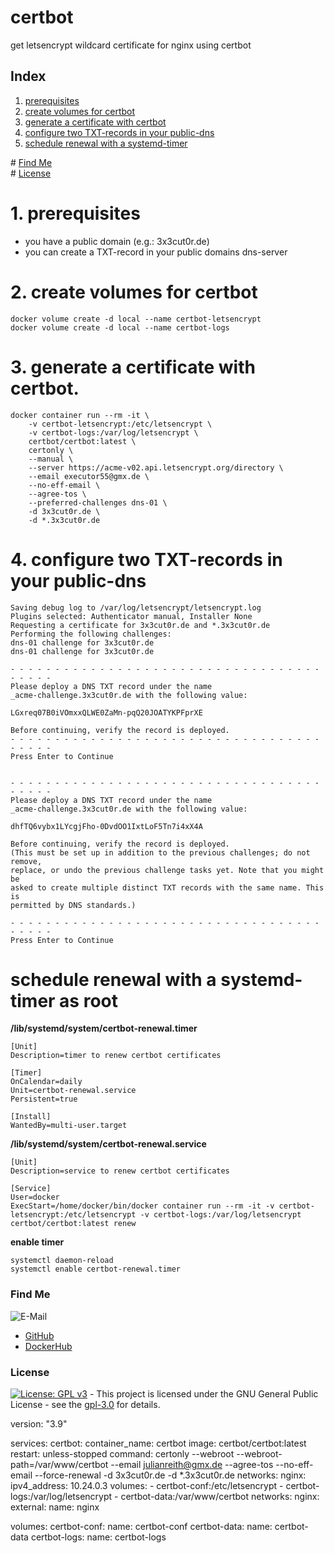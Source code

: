 # certbot

get letsencrypt wildcard certificate for nginx using certbot

## Index

1. [prerequisites](#prerequisites)
2. [create volumes for certbot](#volumes)  
3. [generate a certificate with certbot](#generate)  
4. [configure two TXT-records in your public-dns](#txt-records)  
5. [schedule renewal with a systemd-timer](#renewal)  

\# [Find Me](#findme)  
\# [License](#license)  

# 1. prerequisites <a name="prerequisites"></a>
* you have a public domain (e.g.: 3x3cut0r.de)
* you can create a TXT-record in your public domains dns-server

# 2. create volumes for certbot <a name="volumes"></a>
```shell
docker volume create -d local --name certbot-letsencrypt
docker volume create -d local --name certbot-logs

```

# 3. generate a certificate with certbot. <a name="generate"></a>
```shell
docker container run --rm -it \
    -v certbot-letsencrypt:/etc/letsencrypt \
    -v certbot-logs:/var/log/letsencrypt \
    certbot/certbot:latest \
    certonly \
    --manual \
    --server https://acme-v02.api.letsencrypt.org/directory \
    --email executor55@gmx.de \
    --no-eff-email \
    --agree-tos \
    --preferred-challenges dns-01 \
    -d 3x3cut0r.de \
    -d *.3x3cut0r.de

```

# 4. configure two TXT-records in your public-dns <a name="txt-records"></a>
```shell
Saving debug log to /var/log/letsencrypt/letsencrypt.log
Plugins selected: Authenticator manual, Installer None
Requesting a certificate for 3x3cut0r.de and *.3x3cut0r.de
Performing the following challenges:
dns-01 challenge for 3x3cut0r.de
dns-01 challenge for 3x3cut0r.de

- - - - - - - - - - - - - - - - - - - - - - - - - - - - - - - - - - - - - - - -
Please deploy a DNS TXT record under the name
_acme-challenge.3x3cut0r.de with the following value:

LGxreq07B0iVOmxxQLWE0ZaMn-pqQ20JOATYKPFprXE

Before continuing, verify the record is deployed.
- - - - - - - - - - - - - - - - - - - - - - - - - - - - - - - - - - - - - - - -
Press Enter to Continue


- - - - - - - - - - - - - - - - - - - - - - - - - - - - - - - - - - - - - - - -
Please deploy a DNS TXT record under the name
_acme-challenge.3x3cut0r.de with the following value:

dhfTQ6vybx1LYcgjFho-0DvdOO1IxtLoF5Tn7i4xX4A

Before continuing, verify the record is deployed.
(This must be set up in addition to the previous challenges; do not remove,
replace, or undo the previous challenge tasks yet. Note that you might be
asked to create multiple distinct TXT records with the same name. This is
permitted by DNS standards.)

- - - - - - - - - - - - - - - - - - - - - - - - - - - - - - - - - - - - - - - -
Press Enter to Continue

```

# schedule renewal with a systemd-timer as root <a name="renewal"></a>
**/lib/systemd/system/certbot-renewal.timer**
```shell
[Unit]
Description=timer to renew certbot certificates

[Timer]
OnCalendar=daily
Unit=certbot-renewal.service
Persistent=true

[Install]
WantedBy=multi-user.target

```
**/lib/systemd/system/certbot-renewal.service**
```shell
[Unit]
Description=service to renew certbot certificates

[Service]
User=docker
ExecStart=/home/docker/bin/docker container run --rm -it -v certbot-letsencrypt:/etc/letsencrypt -v certbot-logs:/var/log/letsencrypt certbot/certbot:latest renew

```
**enable timer**
```shell
systemctl daemon-reload
systemctl enable certbot-renewal.timer

```

### Find Me <a name="findme"></a>

![E-Mail](https://img.shields.io/badge/E--Mail-executor55%40gmx.de-red)
* [GitHub](https://github.com/3x3cut0r)
* [DockerHub](https://hub.docker.com/u/3x3cut0r)

### License <a name="license"></a>

[![License: GPL v3](https://img.shields.io/badge/License-GPLv3-blue.svg)](https://www.gnu.org/licenses/gpl-3.0) - This project is licensed under the GNU General Public License - see the [gpl-3.0](https://www.gnu.org/licenses/gpl-3.0.en.html) for details.


version: "3.9"

services:
    certbot:
        container_name: certbot
        image: certbot/certbot:latest
        restart: unless-stopped
        command: certonly --webroot --webroot-path=/var/www/certbot --email julianreith@gmx.de --agree-tos --no-eff-email --force-renewal -d 3x3cut0r.de -d *.3x3cut0r.de
        networks:
            nginx:
                ipv4_address: 10.24.0.3
        volumes:
            - certbot-conf:/etc/letsencrypt
            - certbot-logs:/var/log/letsencrypt
            - certbot-data:/var/www/certbot
networks:
    nginx:
      external:
            name: nginx

volumes:
    certbot-conf:
        name: certbot-conf
    certbot-data:
        name: certbot-data
    certbot-logs:
        name: certbot-logs

